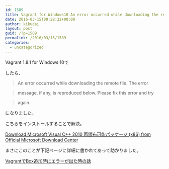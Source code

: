 ```yaml
---
id: 1589
title: Vagrant for Windows10 An error occurred while downloading the remote file.
date: 2016-03-15T00:28:22+00:00
author: kikudai
layout: post
guid: /?p=1589
permalink: /2016/03/15/1589
categories:
  - uncategorized
---
```

Vagrant 1.8.1 for Windows 10で



したら、

> An error occurred while downloading the remote file. The error
  
> message, if any, is reproduced below. Please fix this error and try
  
> again.

になりました。

こちらをインストールすることで解決。

<a href="https://www.microsoft.com/ja-jp/download/details.aspx?id=5555" target="_blank">Download Microsoft Visual C++ 2010 再頒布可能パッケージ (x86) from Official Microsoft Download Center</a>

まさにこのことが下記ページに詳細に書かれてあって助かりました。

[VagrantでBox追加時にエラーが出た時の話](http://blog.naba.biz/entry/2016/01/19/220230)